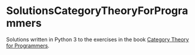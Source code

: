 # SolutionsCategoryTheoryForProgrammers
Solutions written in Python 3 to the exercises in the book [Category Theory for Programmers](https://github.com/hmemcpy/milewski-ctfp-pdf).
